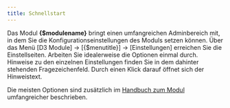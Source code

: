 ```yaml
---
title: Schnellstart
---
```


Das Modul **{$modulename}** bringt einen umfangreichen Adminbereich mit, in dem Sie die Konfigurationseinstellungen des Moduls setzen können. Über das Menü [D3 Module] -> [{$menutitle}] -> [Einstellungen] erreichen Sie die Einstellseiten. Arbeiten Sie idealerweise die Optionen einmal durch. Hinweise zu den einzelnen Einstellungen finden Sie in dem dahinter stehenden Fragezeichenfeld. Durch einen Klick darauf öffnet sich der Hinweistext.

Die meisten Optionen sind zusätzlich im [Handbuch zum Modul](../manual/000_Handbuch.md) umfangreicher beschrieben.
